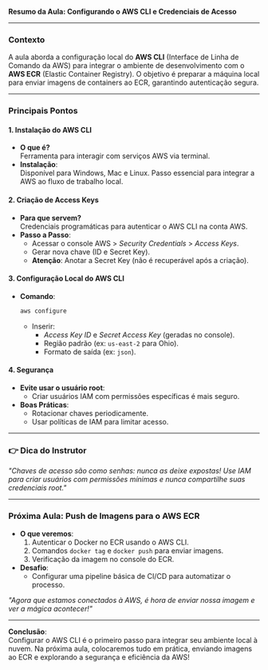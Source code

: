 **Resumo da Aula: Configurando o AWS CLI e Credenciais de Acesso**  

---

### **Contexto**  
A aula aborda a configuração local do **AWS CLI** (Interface de Linha de Comando da AWS) para integrar o ambiente de desenvolvimento com o **AWS ECR** (Elastic Container Registry). O objetivo é preparar a máquina local para enviar imagens de containers ao ECR, garantindo autenticação segura.  

---

### **Principais Pontos**  

#### **1. Instalação do AWS CLI**  
- **O que é?**  
  Ferramenta para interagir com serviços AWS via terminal.  
- **Instalação**:  
  Disponível para Windows, Mac e Linux. Passo essencial para integrar a AWS ao fluxo de trabalho local.  

#### **2. Criação de Access Keys**  
- **Para que servem?**  
  Credenciais programáticas para autenticar o AWS CLI na conta AWS.  
- **Passo a Passo**:  
  - Acessar o console AWS > *Security Credentials* > *Access Keys*.  
  - Gerar nova chave (ID e Secret Key).  
  - **Atenção**: Anotar a Secret Key (não é recuperável após a criação).  

#### **3. Configuração Local do AWS CLI**  
- **Comando**:  
  ```bash  
  aws configure  
  ```  
  - Inserir:  
    - *Access Key ID* e *Secret Access Key* (geradas no console).  
    - Região padrão (ex: `us-east-2` para Ohio).  
    - Formato de saída (ex: `json`).  

#### **4. Segurança**  
- **Evite usar o usuário root**:  
  - Criar usuários IAM com permissões específicas é mais seguro.  
- **Boas Práticas**:  
  - Rotacionar chaves periodicamente.  
  - Usar políticas de IAM para limitar acesso.  

---

### 👉 **Dica do Instrutor**  
*"Chaves de acesso são como senhas: nunca as deixe expostas! Use IAM para criar usuários com permissões mínimas e *nunca* compartilhe suas credenciais root."*  

---

### **Próxima Aula: Push de Imagens para o AWS ECR**  
- **O que veremos**:  
  1. Autenticar o Docker no ECR usando o AWS CLI.  
  2. Comandos `docker tag` e `docker push` para enviar imagens.  
  3. Verificação da imagem no console do ECR.  
- **Desafio**:  
  - Configurar uma pipeline básica de CI/CD para automatizar o processo.  

*"Agora que estamos conectados à AWS, é hora de enviar nossa imagem e ver a mágica acontecer!"*  

--- 

**Conclusão**:  
Configurar o AWS CLI é o primeiro passo para integrar seu ambiente local à nuvem. Na próxima aula, colocaremos tudo em prática, enviando imagens ao ECR e explorando a segurança e eficiência da AWS!
